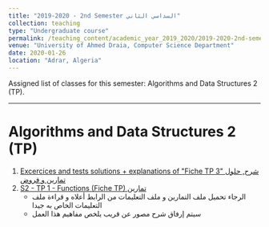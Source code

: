 ```yaml
---
title: "2019-2020 - 2nd Semester السداسي الثاني"
collection: teaching
type: "Undergraduate course"
permalink: /teaching_content/academic_year_2019_2020/2019-2020-2nd-semester-teaching
venue: "University of Ahmed Draia, Computer Science Department"
date: 2020-01-26
location: "Adrar, Algeria"
---
```


Assigned list of classes for this semester: Algorithms and Data Structures 2 (TP).

***

Algorithms and Data Structures 2 (TP)
======

1. [Excercices and tests solutions + explanations of "Fiche TP 3" شرح, حلول تمارين و فروض](https://www.notion.so/dahou/5-Fiche-TP03-6bf99212e1fd4d2c89adac28013cd857) 
2. [S2 - TP 1 - Functions (Fiche TP) تمارين ](https://elearning.univ-adrar.dz/course/view.php?id=266)
    *  الرجاء تحميل ملف التمارين و ملف التعليمات من الرابط أعلاه و قراءة ملف التعليمات الخاص به جيدا
    *  سيتم إرفاق شرح مصور عن قريب يلخص مفاهيم هذا العمل













